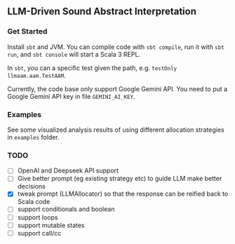 ## LLM-Driven Sound Abstract Interpretation

### Get Started

Install `sbt` and JVM. You can compile code with `sbt compile`, run it with `sbt run`, and `sbt console` will start a Scala 3 REPL.

In `sbt`, you can a specific test given the path, e.g. `testOnly llmaam.aam.TestAAM`.

Currently, the code base only support Google Gemini API.
You need to put a Google Gemini API key in file `GEMINI_AI_KEY`.

### Examples

See some visualized analysis results of using different allocation strategies in `examples` folder.

### TODO

- [ ] OpenAI and Deepseek API support
- [ ] Give better prompt (eg existing strategy etc) to guide LLM make better decisions
- [x] tweak prompt (LLMAllocator) so that the response can be reified back to Scala code
- [ ] support conditionals and boolean
- [ ] support loops
- [ ] support mutable states
- [ ] support call/cc
